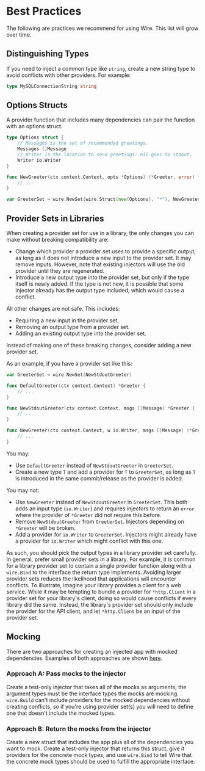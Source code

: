 # Best Practices

The following are practices we recommend for using Wire. This list will grow
over time.

## Distinguishing Types

If you need to inject a common type like `string`, create a new string type to
avoid conflicts with other providers. For example:

```go
type MySQLConnectionString string
```

## Options Structs

A provider function that includes many dependencies can pair the function with
an options struct.

```go
type Options struct {
    // Messages is the set of recommended greetings.
    Messages []Message
    // Writer is the location to send greetings. nil goes to stdout.
    Writer io.Writer
}

func NewGreeter(ctx context.Context, opts *Options) (*Greeter, error) {
    // ...
}

var GreeterSet = wire.NewSet(wire.Struct(new(Options), "*"), NewGreeter)
```

## Provider Sets in Libraries

When creating a provider set for use in a library, the only changes you can make
without breaking compatibility are:

-   Change which provider a provider set uses to provide a specific output, as
    long as it does not introduce a new input to the provider set. It may remove
    inputs. However, note that existing injectors will use the old provider
    until they are regenerated.
-   Introduce a new output type into the provider set, but only if the type
    itself is newly added. If the type is not new, it is possible that some
    injector already has the output type included, which would cause a conflict.

All other changes are not safe. This includes:

-   Requiring a new input in the provider set.
-   Removing an output type from a provider set.
-   Adding an existing output type into the provider set.

Instead of making one of these breaking changes, consider adding a new provider
set.

As an example, if you have a provider set like this:

```go
var GreeterSet = wire.NewSet(NewStdoutGreeter)

func DefaultGreeter(ctx context.Context) *Greeter {
    // ...
}

func NewStdoutGreeter(ctx context.Context, msgs []Message) *Greeter {
    // ...
}

func NewGreeter(ctx context.Context, w io.Writer, msgs []Message) (*Greeter, error) {
    // ...
}
```

You may:

-   Use `DefaultGreeter` instead of `NewStdoutGreeter` in `GreeterSet`.
-   Create a new type `T` and add a provider for `T` to `GreeterSet`, as long as
    `T` is introduced in the same commit/release as the provider is added.

You may not:

-   Use `NewGreeter` instead of `NewStdoutGreeter` in `GreeterSet`. This both
    adds an input type (`io.Writer`) and requires injectors to return an `error`
    where the provider of `*Greeter` did not require this before.
-   Remove `NewStdoutGreeter` from `GreeterSet`. Injectors depending on
    `*Greeter` will be broken.
-   Add a provider for `io.Writer` to `GreeterSet`. Injectors might already have
    a provider for `io.Writer` which might conflict with this one.

As such, you should pick the output types in a library provider set carefully.
In general, prefer small provider sets in a library. For example, it is common
for a library provider set to contain a single provider function along with a
`wire.Bind` to the interface the return type implements. Avoiding larger
provider sets reduces the likelihood that applications will encounter conflicts.
To illustrate, imagine your library provides a client for a web service. While
it may be tempting to bundle a provider for `*http.Client` in a provider set for
your library's client, doing so would cause conflicts if every library did the
same. Instead, the library's provider set should only include the provider for
the API client, and let `*http.Client` be an input of the provider set.

## Mocking

There are two approaches for creating an injected app with mocked dependencies.
Examples of both approaches are shown
[here](https://github.com/zeriontech/google-wire/tree/master/internal/wire/testdata/ExampleWithMocks/foo).

### Approach A: Pass mocks to the injector

Create a test-only injector that takes all of the mocks as arguments; the
argument types must be the interface types the mocks are mocking. `wire.Build`
can't include providers for the mocked dependencies without creating conflicts,
so if you're using provider set(s) you will need to define one that doesn't
include the mocked types.

### Approach B: Return the mocks from the injector

Create a new struct that includes the app plus all of the dependencies you want
to mock. Create a test-only injector that returns this struct, give it providers
for the concrete mock types, and use `wire.Bind` to tell Wire that the concrete
mock types should be used to fulfill the appropriate interface.
